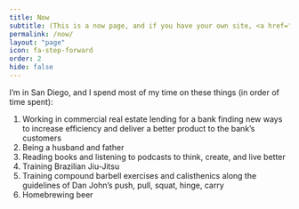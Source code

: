 ```yaml
---
title: Now
subtitle: (This is a now page, and if you have your own site, <a href="https://nownownow.com/about" target="_blank">you should make one</a>, too.)
permalink: /now/
layout: "page"
icon: fa-step-forward
order: 2
hide: false
---
```


I’m in San Diego, and I spend most of my time on these things (in order of time spent):

1. Working in commercial real estate lending for a bank finding new ways to increase efficiency and deliver a better product to the bank’s customers
2. Being a husband and father
3. Reading books and listening to podcasts to think, create, and live better
4. Training Brazilian Jiu-Jitsu
5. Training compound barbell exercises and calisthenics along the guidelines of Dan John’s push, pull, squat, hinge, carry
6. Homebrewing beer